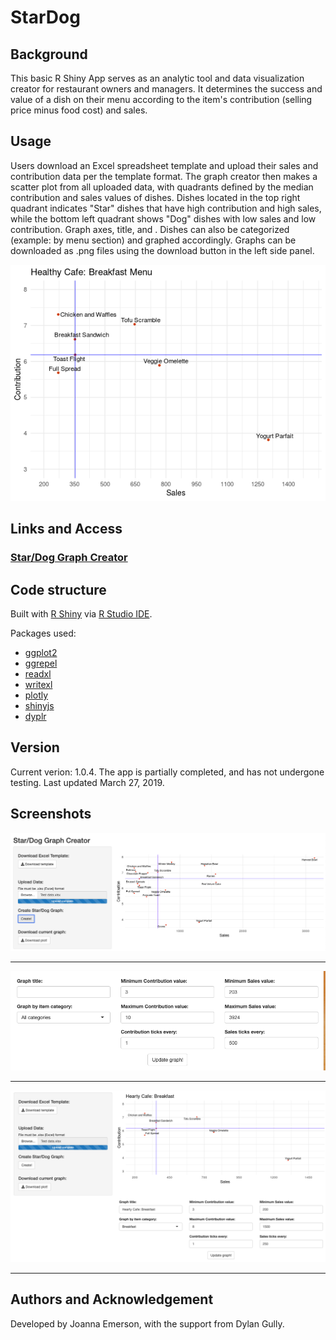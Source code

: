 # StarDog

## Background
This basic R Shiny App serves as an analytic tool and data visualization creator for restaurant owners and managers. It determines the success and value of a dish on their menu according to the item's contribution (selling price minus food cost) and sales. 

## Usage
Users download an Excel spreadsheet template and upload their sales and contribution data per the template format. The graph creator then makes a scatter plot from all uploaded data, with quadrants defined by the median contribution and sales values of dishes. Dishes located in the top right quadrant indicates "Star" dishes that have high contribution and high sales, while the bottom left quadrant shows "Dog" dishes with low sales and low contribution. Graph axes, title, and . Dishes can also be categorized (example: by menu section) and graphed accordingly. Graphs can be downloaded as .png files using the download button in the left side panel. 

![](https://github.com/jgemerson/StarDog/blob/master/Stardog-Healthy%20Cafe_%20Breakfast%20Menu.png)

## Links and Access
### [Star/Dog Graph Creator](https://jgemerson.shinyapps.io/StarDog/)

## Code structure
Built with [R Shiny](https://shiny.rstudio.com/) via [R Studio IDE](https://www.rstudio.com/).

Packages used:
 - [ggplot2](https://ggplot2.tidyverse.org/)
 - [ggrepel](https://github.com/slowkow/ggrepel)
 - [readxl](https://readxl.tidyverse.org/)
 - [writexl](https://github.com/ropensci/writexl)
 - [plotly](https://plot.ly/r/)
 - [shinyjs](https://deanattali.com/shinyjs/)
 - [dyplr](https://www.rdocumentation.org/packages/dplyr/versions/0.7.8)

## Version
Current verion: 1.0.4. 
The app is partially completed, and has not undergone testing.
Last updated March 27, 2019.

## Screenshots
![](https://github.com/jgemerson/StarDog/blob/master/Screenshots/Overview.png)
_________________
![](https://github.com/jgemerson/StarDog/blob/master/Screenshots/Options.png)
_________________
![](https://github.com/jgemerson/StarDog/blob/master/Screenshots/Customized.png)
_________________

 
## Authors and Acknowledgement
Developed by Joanna Emerson, with the support from Dylan Gully.
